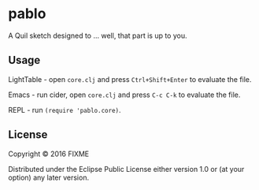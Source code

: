 # pablo

A Quil sketch designed to ... well, that part is up to you.

## Usage

LightTable - open `core.clj` and press `Ctrl+Shift+Enter` to evaluate the file.

Emacs - run cider, open `core.clj` and press `C-c C-k` to evaluate the file.

REPL - run `(require 'pablo.core)`.

## License

Copyright © 2016 FIXME

Distributed under the Eclipse Public License either version 1.0 or (at
your option) any later version.
